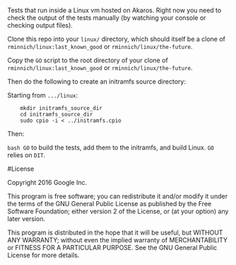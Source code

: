 Tests that run inside a Linux vm hosted on Akaros.
Right now you need to check the output of the tests manually (by watching your console or checking output files).

Clone this repo into your `linux/` directory, which should itself be a clone of `rminnich/linux:last_known_good` or `rminnich/linux/the-future`.

Copy the `GO` script to the root directory of your clone of `rminnich/linux:last_known_good` or `rminnich/linux/the-future`.

Then do the following to create an initramfs source directory:

Starting from `.../linux`:
```
    mkdir initramfs_source_dir
    cd initramfs_source_dir
    sudo cpio -i < ../initramfs.cpio
```

Then:

`bash GO` to build the tests, add them to the initramfs, and build Linux. `GO` relies on `DIT`.

#License

Copyright 2016 Google Inc.

This program is free software; you can redistribute it and/or
modify it under the terms of the GNU General Public License as
published by the Free Software Foundation; either version 2 of
the License, or (at your option) any later version.

This program is distributed in the hope that it will be useful,
but WITHOUT ANY WARRANTY; without even the implied warranty of
MERCHANTABILITY or FITNESS FOR A PARTICULAR PURPOSE.  See the
GNU General Public License for more details.